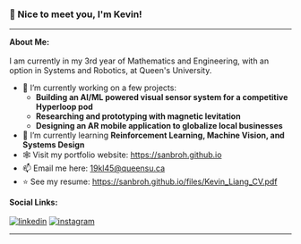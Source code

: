 ### 👋 Nice to meet you, I'm Kevin!
---
**About Me:** <br><br>
I am currently in my 3rd year of Mathematics and Engineering, with an option in Systems and Robotics, at Queen's University.

- 🚅 I’m currently working on a few projects:
  - **Building an AI/ML powered visual sensor system for a competitive Hyperloop pod**
  - **Researching and prototyping with magnetic levitation**
  - **Designing an AR mobile application to globalize local businesses**
- 🌱 I’m currently learning **Reinforcement Learning, Machine Vision, and Systems Design**
- 🕸️ Visit my portfolio website: https://sanbroh.github.io
- 📫 Email me here: 19kl45@queensu.ca
- ⭐ See my resume: https://sanbroh.github.io/files/Kevin_Liang_CV.pdf

**Social Links:** <br><br>
[![linkedin](https://github.com/shikhar1020jais1/Git-Social/blob/master/Icons/LinkedIn.png (LinkedIn))][1]
[![instagram](https://github.com/shikhar1020jais1/Git-Social/blob/master/Icons/Instagram.png (Instagram))][2]

[1]: https://www.linkedin.com/in/kevin-liang-32b9791aa/
[2]: https://www.instagram.com/keviniang

---
